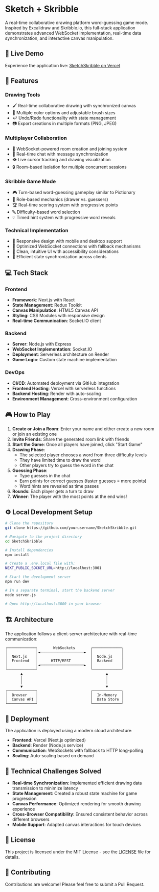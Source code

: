 # Sketch + Skribble

A real-time collaborative drawing platform word-guessing game mode. Inspired by Excalidraw and Skribble.io, this full-stack application demonstrates advanced WebSocket implementation, real-time data synchronization, and interactive canvas manipulation.

## 🌟 Live Demo

Experience the application live: [SketchSkribble on Vercel](https://sketchskribb.vercel.app)

## 📓 Features 

### Drawing Tools
- 🖌️ Real-time collaborative drawing with synchronized canvas
- 🎨 Multiple color options and adjustable brush sizes
- ↩️ Undo/Redo functionality with state management
- 📷 Export creations in multiple formats (PNG, JPEG)

### Multiplayer Collaboration
- 👥 WebSocket-powered room creation and joining system
- 💬 Real-time chat with message synchronization
- 👁️ Live cursor tracking and drawing visualization
- 🔒 Room-based isolation for multiple concurrent sessions

### Skribble Game Mode
- 🎮 Turn-based word-guessing gameplay similar to Pictionary
- 🎯 Role-based mechanics (drawer vs. guessers)
- 🏆 Real-time scoring system with progressive points
- 🔤 Difficulty-based word selection
- 💡 Timed hint system with progressive word reveals

### Technical Implementation
- 📱 Responsive design with mobile and desktop support
- 🚀 Optimized WebSocket connections with fallback mechanisms
- 🌈 Clean, intuitive UI with accessibility considerations
- 🔄 Efficient state synchronization across clients

## 💻 Tech Stack 

### Frontend
- **Framework**: Next.js with React
- **State Management**: Redux Toolkit
- **Canvas Manipulation**: HTML5 Canvas API
- **Styling**: CSS Modules with responsive design
- **Real-time Communication**: Socket.IO client

### Backend
- **Server**: Node.js with Express
- **WebSocket Implementation**: Socket.IO
- **Deployment**: Serverless architecture on Render
- **Game Logic**: Custom state machine implementation

### DevOps
- **CI/CD**: Automated deployment via GitHub integration
- **Frontend Hosting**: Vercel with serverless functions
- **Backend Hosting**: Render with auto-scaling
- **Environment Management**: Cross-environment configuration

## 🎮 How to Play

1. **Create or Join a Room**: Enter your name and either create a new room or join an existing one
2. **Invite Friends**: Share the generated room link with friends
3. **Start the Game**: Once all players have joined, click "Start Game"
4. **Drawing Phase**: 
   - The selected player chooses a word from three difficulty levels
   - They have limited time to draw the word
   - Other players try to guess the word in the chat
5. **Guessing Phase**:
   - Type guesses in the chat
   - Earn points for correct guesses (faster guesses = more points)
   - Word hints are revealed as time passes
6. **Rounds**: Each player gets a turn to draw
7. **Winner**: The player with the most points at the end wins!

## ⚙️ Local Development Setup

```bash
# Clone the repository
git clone https://github.com/yourusername/SketchSkribble.git

# Navigate to the project directory
cd SketchSkribble

# Install dependencies
npm install

# Create a .env.local file with:
NEXT_PUBLIC_SOCKET_URL=http://localhost:3001

# Start the development server
npm run dev

# In a separate terminal, start the backend server
node server.js

# Open http://localhost:3000 in your browser
```

## 🏗️ Architecture

The application follows a client-server architecture with real-time communication:

```
┌─────────────┐       WebSockets       ┌─────────────┐
│             │◄────────────────────►  │             │
│  Next.js    │                        │  Node.js    │
│  Frontend   │      HTTP/REST         │  Backend    │
│             │◄────────────────────►  │             │
└─────────────┘                        └─────────────┘
       ▲                                      ▲
       │                                      │
       │                                      │
       ▼                                      ▼
┌─────────────┐                        ┌─────────────┐
│  Browser    │                        │  In-Memory  │
│  Canvas API │                        │  Data Store │
└─────────────┘                        └─────────────┘
```

## 🚀 Deployment

The application is deployed using a modern cloud architecture:

- **Frontend**: Vercel (Next.js optimized)
- **Backend**: Render (Node.js service)
- **Communication**: WebSockets with fallback to HTTP long-polling
- **Scaling**: Auto-scaling based on demand

## 🧠 Technical Challenges Solved

- **Real-time Synchronization**: Implemented efficient drawing data transmission to minimize latency
- **State Management**: Created a robust state machine for game progression
- **Canvas Performance**: Optimized rendering for smooth drawing experience
- **Cross-Browser Compatibility**: Ensured consistent behavior across different browsers
- **Mobile Support**: Adapted canvas interactions for touch devices

## 📝 License

This project is licensed under the MIT License - see the [LICENSE](LICENSE) file for details.

## 🤝 Contributing

Contributions are welcome! Please feel free to submit a Pull Request.



